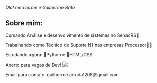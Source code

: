 
<p><i>Olá! meu nome é Guilherme Brito</i></p>

<div>
  <h2> Sobre mim: </h2>
    <p>Cursando Análise e desenvolvimento de sistemas no SenacRS📝</p>
    <p>Trabalhando como Técnico de Suporte N1 nas empresas Processor👨‍💻</p>
    <p>Estudando agora: 🐍Python e 📄HTML/CSS</p>
    <p>Aberto para vagas de Dev! <a href="https://www.linkedin.com/in/guilherme-arruda-045924197/" target="_blank"><img src="https://img.shields.io/badge/-LinkedIn-%230077B5?style=for-the- badge&logo=linkedin&logoColor=white" target="_blank"></a></p>
    <p>Email para contato: guilherme.arruda1208@gmail.com</p>
</div>

<div>

</div>
